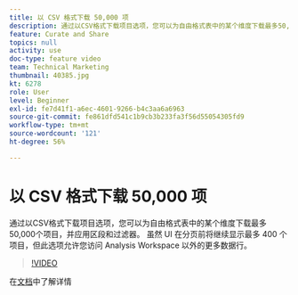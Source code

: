 ```yaml
---
title: 以 CSV 格式下载 50,000 项
description: 通过以CSV格式下载项目选项，您可以为自由格式表中的某个维度下载最多50,000个项目，并应用区段和过滤器。 虽然 UI 在分页前将继续显示最多 400 个项目，但此选项允许您访问 Analysis Workspace 以外的更多数据行。
feature: Curate and Share
topics: null
activity: use
doc-type: feature video
team: Technical Marketing
thumbnail: 40385.jpg
kt: 6278
role: User
level: Beginner
exl-id: fe7d41f1-a6ec-4601-9266-b4c3aa6a6963
source-git-commit: fe861dfd541c1b9cb3b233fa3f56d55054305fd9
workflow-type: tm+mt
source-wordcount: '121'
ht-degree: 56%

---
```


# 以 CSV 格式下载 50,000 项

通过以CSV格式下载项目选项，您可以为自由格式表中的某个维度下载最多50,000个项目，并应用区段和过滤器。 虽然 UI 在分页前将继续显示最多 400 个项目，但此选项允许您访问 Analysis Workspace 以外的更多数据行。

>[!VIDEO](https://video.tv.adobe.com/v/40385/?quality=12&learn=on)

在[文档](https://experienceleague.adobe.com/docs/analytics/analyze/analysis-workspace/curate-share/download-send.html?lang=zh-Hans)中了解详情
